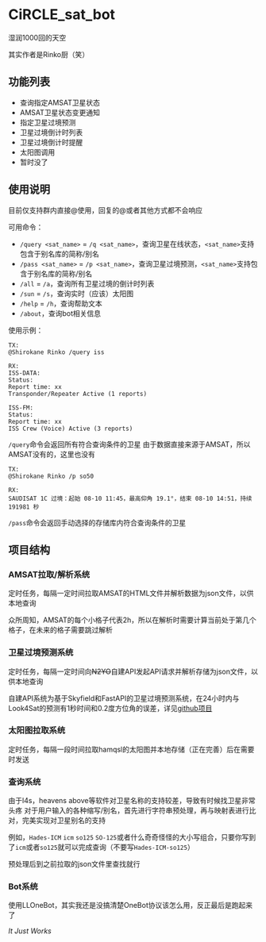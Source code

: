 # CiRCLE_sat_bot

湿润1000回的天空

其实作者是Rinko厨（笑）


## 功能列表

 - 查询指定AMSAT卫星状态
 - AMSAT卫星状态变更通知
 - 指定卫星过境预测
 - 卫星过境倒计时列表
 - 卫星过境倒计时提醒
 - 太阳图调用
 - 暂时没了


## 使用说明

目前仅支持群内直接@使用，回复的@或者其他方式都不会响应

可用命令：

 - `/query <sat_name>` = `/q <sat_name>`，查询卫星在线状态，`<sat_name>`支持包含于别名库的简称/别名
 - `/pass <sat_name>` = `/p <sat_name>`，查询卫星过境预测，`<sat_name>`支持包含于别名库的简称/别名
 - `/all` = `/a`，查询所有卫星过境的倒计时列表
 - `/sun` = `/s`，查询实时（应该）太阳图
 - `/help` = `/h`，查询帮助文本
 - `/about`，查询bot相关信息

使用示例：

```
TX:
@Shirokane Rinko /query iss

RX:
ISS-DATA:
Status:
Report time: xx
Transponder/Repeater Active (1 reports)

ISS-FM:
Status:
Report time: xx
ISS Crew (Voice) Active (3 reports)
```

`/query`命令会返回所有符合查询条件的卫星
由于数据直接来源于AMSAT，所以AMSAT没有的，这里也没有

```
TX:
@Shirokane Rinko /p so50

RX:
SAUDISAT 1C 过境：起始 08-10 11:45，最高仰角 19.1°，结束 08-10 14:51，持续 191981 秒
```

`/pass`命令会返回手动选择的存储库内符合查询条件的卫星


## 项目结构

### AMSAT拉取/解析系统

定时任务，每隔一定时间拉取AMSAT的HTML文件并解析数据为json文件，以供本地查询

众所周知，AMSAT的每个小格子代表2h，所以在解析时需要计算当前处于第几个格子，在未来的格子需要跳过解析

### 卫星过境预测系统

定时任务，每隔一定时间向~~N2YO~~自建API发起API请求并解析存储为json文件，以供本地查询

自建API系统为基于Skyfield和FastAPI的卫星过境预测系统，在24小时内与Look4Sat的预测有1秒时间和0.2度方位角的误差，详见[github项目](https://github.com/AwayFromBiscuits/SatPassPredictAPI)


### 太阳图拉取系统
定时任务，每隔一段时间拉取hamqsl的太阳图并本地存储（正在完善）后在需要时发送

### 查询系统

由于l4s，heavens above等软件对卫星名称的支持较差，导致有时候找卫星非常头疼
对于用户输入的各种缩写/别名，首先进行字符串预处理，再与映射表进行比对，完美实现对卫星别名的支持

例如，`Hades-ICM` `icm` `so125` `SO-125`或者什么奇奇怪怪的大小写组合，只要你写到了`icm`或者`so125`就可以完成查询（不要写`Hades-ICM-so125`）

预处理后到之前拉取的json文件里查找就行

### Bot系统

使用LLOneBot，其实我还是没搞清楚OneBot协议该怎么用，反正最后是跑起来了

_It Just Works_
